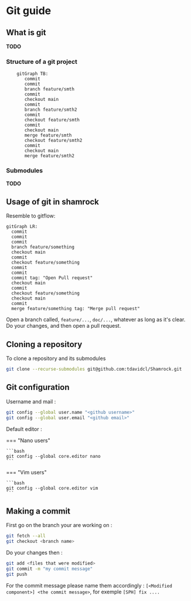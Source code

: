 # Git guide

## What is git
**TODO**

### Structure of a git project

```mermaid
    gitGraph TB:
       commit
       commit
       branch feature/smth
       commit
       checkout main
       commit
       branch feature/smth2
       commit
       checkout feature/smth
       commit
       checkout main
       merge feature/smth
       checkout feature/smth2
       commit
       checkout main
       merge feature/smth2
```
### Submodules

**TODO**


## Usage of git in shamrock 

Resemble to gitflow: 

```mermaid
gitGraph LR:
  commit
  commit
  commit
  branch feature/something
  checkout main
  commit
  checkout feature/something
  commit
  commit
  commit tag: "Open Pull request"
  checkout main
  commit
  checkout feature/something
  checkout main
  commit
  merge feature/something tag: "Merge pull request"
```

Open a branch called, `feature/...`, `doc/...`, whatever as long as it's clear. Do your changes, and then open a pull request.

## Cloning a repository

To clone a repository and its submodules
```bash
git clone --recurse-submodules git@github.com:tdavidcl/Shamrock.git
```

## Git configuration

Username and mail : 
```bash
git config --global user.name "<github username>"
git config --global user.email "<github email>"
```

Default editor : 

=== "Nano users"

    ```bash
    git config --global core.editor nano
    ```

=== "Vim users"

    ```bash
    git config --global core.editor vim
    ```

## Making a commit 
First go on the branch your are working on :
```bash
git fetch --all
git checkout <branch name>
```

Do your changes then :

```bash
git add <files that were modified>
git commit -m "my commit message"
git push
```

For the commit message please name them accordingly : 
`[<Modified component>] <the commit message>`, for exemple `[SPH] fix ....`